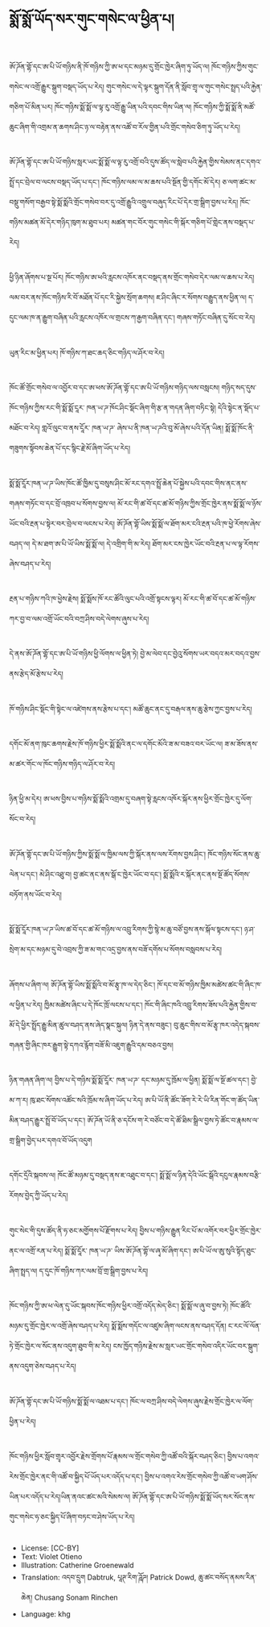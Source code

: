 # སྨོ་སྨོ་ཡོད་སར་གུང་གསེང་ལ་ཕྱིན་པ།

##
ཨོ་ཌོན་གྷོ་དང་ཨ་པི་ཡོ་གཉིས་ནི་ཁོ་གཉིས་ཀྱི་ཨ་ཕ་དང་མཉམ་དུ་གྲོང་ཁྱེར་ཞིག་ཏུ་ཡོད་ལ། ཁོང་གཉིས་ཀྱིས་གུང་གསེང་ལ་འགྲོ་རྒྱུར་སྒུག་བསྡད་ཡོད་པ་རེད། གུང་གསེང་ལ་དེ་ལྟར་སྒུག་དོན་ནི་སློབ་གྲྭ་ལ་གུང་གསེང་སྤྲད་པའི་རྐྱེན་གཅིག་པོ་མིན་པར། ཁོང་གཉིས་སྨོ་སྨོ་ལ་ལྟ་རུ་འགྲོ་རྒྱུ་ཡིན་པའི་དབང་གིས་ཡིན་ལ། ཁོང་གཉིས་ཀྱི་སྨོ་སྨོ་ནི་མཚོ་ཆུང་ཞིག་གི་འགྲམ་ན་ཆགས་ཤིང་ཉ་ལ་བརྟེན་ནས་འཚོ་བ་རོལ་གྱིན་པའི་གྲོང་གསེབ་ཅིག་ཏུ་ཡོད་པ་རེད།

##
ཨོ་ཌོན་གྷོ་དང་ཨ་པི་ཡོ་གཉིས་སླར་ཡང་སྨོ་སྨོ་ལ་ལྟ་རུ་འགྲོ་བའི་དུས་ཚོད་ལ་སླེབ་པའི་རྐྱེན་གྱིས་སེམས་ནང་དགའ་སྤྲོ་དང་བྲེལ་བ་ལངས་བསྡད་ཡོད་པ་དང་། ཁོང་གཉིས་ལམ་ལ་མ་ཆས་པའི་སྔོན་གྱི་དགོང་མོ་དེར། ཅ་ལག་ཚང་མ་བསྡུ་གསོག་བརྒྱབ་སྟེ་སྨོ་སྨོའི་གྲོང་གསེབ་བར་དུ་འགྲོ་རྒྱུའི་འགྲུལ་བཞུད་རིང་པོ་དེར་གྲ་སྒྲིག་བྱས་པ་རེད། ཁོང་གཉིས་མཚན་མོ་དེར་གཉིད་ཁུག་མ་ཐུབ་པར། མཚན་གང་བོར་གུང་གསེང་གི་སྐོར་གཅིག་པོ་གླེང་ནས་བསྡད་པ་རེད།

##
ཕྱི་ཉིན་ཞོགས་པ་སྔ་པོར། ཁོང་གཉིས་ཨ་ཕའི་རླངས་འཁོར་ནང་བསྡད་ནས་གྲོང་གསེབ་དེར་ལམ་ལ་ཆས་པ་རེད། ལམ་བར་ནས་ཁོང་གཉིས་རི་བོ་མཐོན་པོ་དང་རི་སྐྱེས་སྲོག་ཆགས། ཇ་ཤིང་ཞིང་ར་སོགས་བརྒྱུད་ནས་ཕྱིན་ལ། ད་དུང་ལམ་ཁ་ན་རྒྱུག་བཞིན་པའི་རླངས་འཁོར་ལ་གྲངས་ཀ་རྒྱག་བཞིན་དང་། གཞས་གཏོང་བཞིན་དུ་སོང་བ་རེད།

##
ཡུན་རིང་མ་ཕྱིན་པར། ཁོ་གཉིས་ཀ་ཐང་ཆད་ཅིང་གཉིད་ལ་ཤོར་བ་རེད།

##
ཁོང་ཚོ་གྲོང་གསེབ་ལ་འབྱོར་བ་དང་ཨ་ཕས་ཨོ་ཌོན་གྷོ་དང་ཨ་པི་ཡོ་གཉིས་གཉིད་ལས་བསླངས། གཉིད་སད་དུས་ཁོང་གཉིས་ཀྱིས་རང་གི་སྨོ་སྨོ་ངཱར་ ཁན་ཡ་ཌ་ཁོང་ཤིང་སྡོང་ཞིག་གི་རྩ་ན་གདན་ཞིག་བཏིང་སྟེ། དེའི་སྟེང་ན་སྡོད་པ་མཐོང་བ་རེད། གླའོ་ལུང་བ་ནས་ངཱོར་ ཁན་ཡ་ཌ་ ཞེས་པ་ནི་ཁན་ཡ་ཌའི་བུ་མོ་ཞེས་པའི་དོན་ཡིན། སྨོ་སྨོ་ཁོང་ནི་གཟུགས་སྟོབས་ཆེན་པོ་དང་སྙིང་རྗེ་མོ་ཞིག་ཡོད་པ་རེད།

##
སྨོ་སྨོ་ངཱོར་ཁན་ཡ་ཌ་ཡིས་ཁོང་ཚོ་ཁྱིམ་དུ་བསུས་ཤིང་མོ་རང་དགའ་སྤྲོ་ཆེན་པོ་སྐྱེས་པའི་དབང་གིས་ནང་ནས་གཞས་གཏོང་བ་དང་བྲོ་འཁྲབ་པ་སོགས་བྱས་ལ། མོ་རང་གི་ཚ་བོ་དང་ཚ་མོ་གཉིས་ཀྱིས་གྲོང་ཁྱེར་ནས་སྨོ་སྨོ་ལ་ཉོས་ཡོང་བའི་རྔན་པ་སྟེར་བར་བྲེལ་བ་ལངས་པ་རེད། ཨོ་ཌོན་གྷོ་ཡིས་སྨོ་སྨོ་ལ་ཐོག་མར་ངའི་རྔན་པའི་ཁ་ཕྱེ་རོགས་ཞེས་བཤད་ལ། དེ་མ་ཐག་ཨ་པི་ཡོ་ཡིས་སྨོ་སྨོ་ལ། དེ་འགྲིག་གི་མ་རེད། ཐོག་མར་ངས་ཁྱེར་ཡོང་བའི་རྔན་པ་ལ་ལྟ་རོགས་ཞེས་བཤད་པ་རེད།

##
རྔན་པ་གཉིས་ཀའི་ཁ་ཕྱེས་རྗེས། སྨོ་སྨོས་ཁོ་རང་ཚོའི་ལུང་པའི་འགྲོ་སྟངས་ལྟར། མོ་རང་གི་ཚ་བོ་དང་ཚ་མོ་གཉིས་ཀར་བྱ་བ་ལམ་འགྲོ་ཡོང་བའི་བཀྲ་ཤིས་བདེ་ལེགས་ཞུས་པ་རེད།

##
དེ་ནས་ཨོ་ཌོན་གྷོ་དང་ཨ་པི་ཡོ་གཉིས་ཕྱི་ལོགས་ལ་ཕྱིན་ཏེ། བྱེ་མ་ལེབ་དང་བྱེའུ་སོགས་ཡར་བདའ་མར་བདའ་བྱས་ནས་རྩེད་མོ་རྩེས་པ་རེད།

##
ཁོ་གཉིས་ཤིང་སྡོང་གི་སྟེང་ལ་འཛེགས་ནས་རྩེས་པ་དང་། མཚོ་ཆུང་ནང་དུ་བརྒལ་ནས་ཆུ་རྩེས་ཀྱང་བྱས་པ་རེད།

##
དགོང་མོ་ནག་ཁུང་ཆགས་རྗེས་ཁོ་གཉིས་ཕྱིར་སྨོ་སྨོའི་ནང་ལ་དགོང་མོའི་ཟ་མ་བཟའ་བར་ཡོང་ལ། ཟ་མ་ཟོས་ནས་མ་ཚར་གོང་ལ་ཁོང་གཉིས་གཉིད་ལ་ཤོར་བ་རེད།

##
ཉིན་ཕྱི་མ་དེར། ཨ་ཕས་བྱིས་པ་གཉིས་སྨོ་སྨོའི་འགྲམ་དུ་བཞག་སྟེ་རླངས་འཁོར་སྐོར་ནས་ཕྱིར་གྲོང་ཁྱེར་དུ་ལོག་སོང་བ་རེད།

##
ཨོ་ཌོན་གྷོ་དང་ཨ་པི་ཡོ་གཉིས་ཀྱིས་སྨོ་སྨོ་ལ་ཁྱིམ་ལས་ཀྱི་སྐོར་ནས་ལས་རོགས་བྱས་ཤིང་། ཁོང་གཉིས་སོང་ནས་ཆུ་ལེན་པ་དང་། མེ་ཤིང་འཐུ་བ། བྱ་ཚང་ནང་ནས་སྒོ་ང་ཁྱེར་ཡོང་བ་དང་། སྨོ་སྨོའི་ར་སྐོར་ནང་ནས་སྔོ་ཚོད་སོགས་བཏོག་ནས་ཡོང་བ་རེད།

##
སྨོ་སྨོ་ངཱོར་ཁན་ཡ་ཌ་ཡིས་ཚ་བོ་དང་ཚ་མོ་གཉིས་ལ་འབྲུ་རིགས་ཀྱི་སྙེ་མ་ཆུ་བཙོ་བྱས་ནས་སྐོལ་སྟངས་དང་། ཉ་ཤ་སྲེག་མ་དང་མཉམ་དུ་བེ་འབྲས་ཀྱི་ཟ་མ་གང་འདྲ་བྱས་ནས་བཟོ་དགོས་པ་སོགས་བསླབས་པ་རེད།

##
ཞོགས་པ་ཞིག་ལ། ཨོ་ཌོན་གྷོ་ཡིས་སྨོ་སྨོའི་བ་མོ་རྩྭ་ཁ་ལ་དེད་ཅིང་། ཁོ་དང་བ་མོ་གཉིས་ཁྱིམ་མཚེས་ཚང་གི་ཞིང་ཁ་ལ་ཕྱིན་པ་རེད། ཁྱིམ་མཚེས་ཞིང་པ་དེ་ཁོང་ཁྲོ་ལངས་པ་དང་། ཁོང་གི་ཞིང་ཁའི་འབྲུ་རིགས་ཟོས་པའི་རྐྱེན་གྱིས་བ་མོ་དེ་ཕྱིར་སྤྲོད་རྒྱུ་མིན་ཚུལ་བཤད་ནས་ཞེད་སྣང་སྐུལ། ཉིན་དེ་ནས་བཟུང་། བུ་ཆུང་གིས་བ་མོ་རྩྭ་ཁར་འདེད་སྐབས་གཞན་གྱི་ཞིང་ཁར་རྒྱུག་སྟེ་དཀའ་རྙོག་བཟོ་མི་འཇུག་རྒྱུའི་དམ་བཅའ་བྱས།

##
ཉིན་གཞན་ཞིག་ལ། བྱིས་པ་དེ་གཉིས་སྨོ་སྨོ་ངཱོར་ ཁན་ཡ་ཌ་ དང་མཉམ་དུ་ཁྲོམ་ལ་ཕྱིན། སྨོ་སྨོ་ལ་སྔོ་ཚལ་དང་། བྱེ་མ་ཀ་ར། ཁུ་ཐང་སོགས་འཚོང་སའི་ཁྲོམ་ས་ཞིག་ཡོད་པ་རེད། ཨ་པི་ཡོ་ནི་ཚོང་ཟོག་རེ་རེ་ཡི་རིན་གོང་ག་ཚོད་ཡིན་མིན་བཤད་རྒྱུར་སྤྲོ་བོ་ཡོད་པ་དང་། ཨོ་ཌོན་ཡོ་ནི་ཅ་དངོས་ག་རེ་བཙོང་བ་དེ་ཚོ་ཐིམ་སྒྲིལ་བྱས་ཏེ་ཚོང་བ་རྣམས་ལ་གྲ་སྒྲིག་བྱེད་པར་དགའ་བོ་ཡོད་འདུག

##
དགོང་དྲོའི་སྐབས་ལ། ཁོང་ཚོ་མཉམ་དུ་བསྡད་ནས་ཇ་འཐུང་བ་དང་། སྨོ་སྨོ་ལ་ཉིན་དེའི་ཡོང་སྒོའི་དངུལ་རྣམས་བརྩི་རོགས་བྱེད་ཀྱི་ཡོད་པ་རེད།

##
གུང་སེང་གི་དུས་ཚོད་ནི་ཧ་ཅང་མགྱོགས་པོ་རྫོགས་པ་རེད། བྱིས་པ་གཉིས་རྒྱུན་རིང་པོ་མ་འགོར་བར་ཕྱིར་གྲོང་ཁྱེར་ནང་ལ་འགྲོ་རན་པ་རེད། སྨོ་སྨོ་ངཱོར་ ཁན་ཡ་ཌ་ ཡིས་ཨོ་ཌོན་གྷོ་ལ་ཞྭ་མོ་ཞིག་དང་། ཨ་པི་ཡོ་ལ་ཨུ་སུའི་སྟོད་ཐུང་ཞིག་སྤྲད་ལ། ད་དུང་ཁོ་གཉིས་ཀར་ལམ་བྲོ་གྲ་སྒྲིག་བྱས་པ་རེད།

##
ཁོང་གཉིས་ཀྱི་ཨ་ཕ་ལེན་དུ་ཡོང་སྐབས་ཁོང་གཉིས་ཕྱིར་འགྲོ་འདོད་མེད་ཅིང་། སྨོ་སྨོ་ལ་ཞུ་བ་བྱས་ཏེ། ཁོང་ཚོའི་མཉམ་དུ་གྲོང་ཁྱེར་ལ་འགྲོ་ཞེས་བཤད་པ་རེད། སྨོ་སྨོས་གདོང་ལ་འཛུམ་ཞིག་ལངས་ནས་བཤད་དོན། ང་རང་ལོ་ལོན་ཏེ་གྲོང་ཁྱེར་ལ་སོང་ནས་འདུག་ཐུབ་གི་མ་རེད། ངས་ཁྱོད་གཉིས་རྗེས་མ་སླར་ཡང་གྲོང་གསེབ་འདིར་ཡོང་བར་སྒུག་ནས་འདུག་ཅེས་བཤད་པ་རེད།

##
ཨོ་ཌོན་གྷོ་དང་ཨ་པི་ཡོ་གཉིས་སྨོ་སྨོ་ལ་འཐམ་པ་དང་། ཁོང་ལ་བཀྲ་ཤིས་བདེ་ལེགས་ཞུས་རྗེས་གྲོང་ཁྱེར་ལ་ལོག་ཕྱིན་པ་རེད།

##
ཁོང་གཉིས་ཕྱིར་སློབ་གྲྭར་འབྱོར་རྗེས་གྲོགས་པོ་རྣམས་ལ་གྲོང་གསེབ་ཀྱི་འཚོ་བའི་སྐོར་བཤད་ཅིང་། བྱིས་པ་འགའ་རེས་གྲོང་ཁྱེར་ནང་གི་འཚོ་བ་སྐྱིད་པོ་ཡོད་པར་འདོད་པ་དང་། བྱིས་པ་འགའ་རེས་གྲོང་གསེབ་ཀྱི་འཚོ་བ་ཡག་ཤོས་ཡིན་པར་འདོད་པ་རེད།ཡིན་ནའང་ཚང་མའི་སེམས་ལ། ཨོ་ཌོན་གྷོ་དང་ཨ་པི་ཡོ་གཉིས་སྨོ་སྨོ་ཡོད་སར་སོང་ནས་གུང་གསེང་ཧ་ཅང་སྐྱིད་པོ་ཞིག་བཏང་བ་ཤེས་ཡོད་པ་རེད།

##
* License: [CC-BY]
* Text: Violet Otieno
* Illustration: Catherine Groenewald
* Translation: འདབ་དྲུག Dabtruk, པཱཊ་རིག་ཌཱོཌ། Patrick Dowd, ཆུ་ཚང་བསོད་ནམས་རིན་ཆེན། Chusang Sonam Rinchen
* Language: khg
